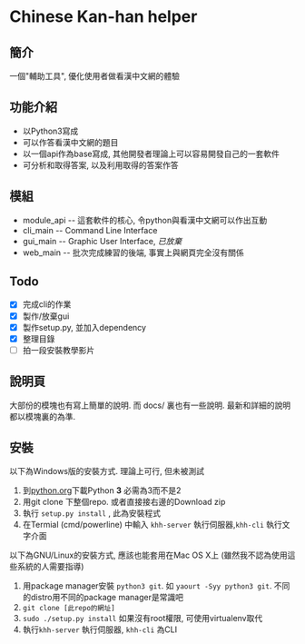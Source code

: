 # Chinese Kan-han helper

## 簡介
一個"輔助工具", 優化使用者做看漢中文網的體驗

## 功能介紹
 - 以Python3寫成
 - 可以作答看漢中文網的題目
 - 以一個api作為base寫成, 其他開發者理論上可以容易開發自己的一套軟件
 - 可分析和取得答案, 以及利用取得的答案作答

## 模組
 - module\_api -- 這套軟件的核心, 令python與看漢中文網可以作出互動
 - cli\_main -- Command Line Interface
 - gui\_main -- Graphic User Interface, *已放棄*
 - web\_main -- 批次完成練習的後端, 事實上與網頁完全沒有關係

## Todo
 - [x] 完成cli的作業
 - [x] 製作/放棄gui
 - [x] 製作setup.py, 並加入dependency
 - [x] 整理目錄
 - [ ] 拍一段安裝教學影片

## 說明頁
大部份的模塊也有寫上簡單的說明. 而 docs/ 裏也有一些說明. 最新和詳細的說明都以模塊裏的為準.

## 安裝
以下為Windows版的安裝方式. 理論上可行, 但未被測試
1. 到[python.org](https://www.python.org/downloads/)下載Python **3** 必需為3而不是2
2. 用git clone 下整個repo. 或者直接接右邊的Download zip
3. 執行 `setup.py install` , 此為安裝程式
4. 在Termial (cmd/powerline) 中輸入 `khh-server` 執行伺服器,`khh-cli` 執行文字介面

以下為GNU/Linux的安裝方式, 應該也能套用在Mac OS X上
(雖然我不認為使用這些系統的人需要指導)
1. 用package manager安裝 `python3 git`. 如 `yaourt -Syy python3 git`. 不同的distro用不同的package manager是常識吧
2. `git clone [此repo的網址]`
3. `sudo ./setup.py install` 如果沒有root權限, 可使用virtualenv取代
4. 執行`khh-server` 執行伺服器, `khh-cli` 為CLI
